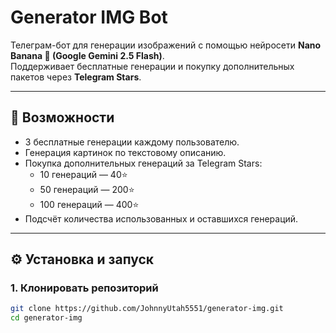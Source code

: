 # Generator IMG Bot

Телеграм-бот для генерации изображений с помощью нейросети **Nano Banana 🍌 (Google Gemini 2.5 Flash)**.  
Поддерживает бесплатные генерации и покупку дополнительных пакетов через **Telegram Stars**.

---

## 🚀 Возможности
- 3 бесплатные генерации каждому пользователю.
- Генерация картинок по текстовому описанию.
- Покупка дополнительных генераций за Telegram Stars:
  - 10 генераций — 40⭐
  - 50 генераций — 200⭐
  - 100 генераций — 400⭐
- Подсчёт количества использованных и оставшихся генераций.

---

## ⚙️ Установка и запуск

### 1. Клонировать репозиторий
```bash
git clone https://github.com/JohnnyUtah5551/generator-img.git
cd generator-img
